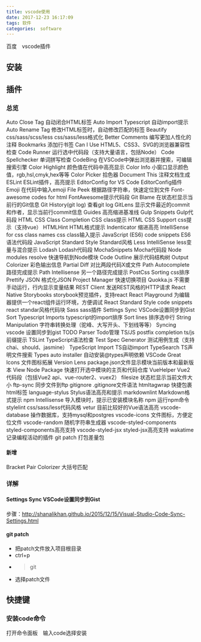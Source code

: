 ```yaml
---
title: vscode使用
date: 2017-12-23 16:17:09
tags: 软件
categories:　software
---
```

百度　vscode插件

## 安装


## 插件
### 总览
Auto Close Tag	自动闭合HTML标签
Auto Import Typescript	自动import提示
Auto Rename Tag	修改HTML标签时，自动修改匹配的标签
Beautify	css/sass/scss/less css/sass/less格式化
Better Comments	编写更加人性化的注释
Bookmarks	添加行书签
Can I Use	HTML5、CSS3、SVG的浏览器兼容性检查
Code Runner	运行选中代码段（支持大量语言，包括Node）
Code Spellchecker	单词拼写检查
CodeBing	在VSCode中弹出浏览器并搜索，可编辑搜索引擎
Color Highlight	颜色值在代码中高亮显示
Color Info	小窗口显示颜色值，rgb,hsl,cmyk,hex等等
Color Picker	拾色器
Document This	注释文档生成
ESLint	ESLint插件，高亮提示
EditorConfig for VS Code	EditorConfig插件
Emoji	在代码中输入emoji
File Peek	根据路径字符串，快速定位到文件
Font-awesome	codes for html FontAwesome提示代码段
Git Blame	在状态栏显示当前行的Git信息
Git History(git log)	查看git log
GitLens	显示文件最近的commit和作者，显示当前行commit信息
Guides	高亮缩进基准线
Gulp Snippets	Gulp代码段
HTML CSS Class Completion	CSS class提示
HTML CSS Support	css提示（支持vue）
HTMLHint	HTML格式提示
Indenticator	缩进高亮
IntelliSense for css class names	css class输入提示
JavaScript (ES6) code snippets	ES6语法代码段
JavaScript Standard Style	Standard风格
Less IntelliSense	less变量与混合提示
Lodash	Lodash代码段
MochaSnippets	Mocha代码段
Node modules resolve	快速导航到Node模块
Code Outline	展示代码结构树
Output Colorizer	彩色输出信息
Partial Diff	对比两段代码X或文件
Path Autocomplete	路径完成提示
Path Intellisense	另一个路径完成提示
PostCss Sorting	css排序
Prettify JSON	格式化JSON
Project Manager	快速切换项目
Quokka.js	不需要手动运行，行内显示变量结果
REST Client	发送REST风格的HTTP请求
React Native Storybooks	storybook预览插件，支持react
React Playground	为编辑器提供一个react组件运行环境，方便调试
React Standard Style code snippets	react standar风格代码块
Sass	sass插件
Settings Sync	VSCode设置同步到Gist
Sort Typescript Imports	typescript的import排序
Sort lines	排序选中行
String Manipulation	字符串转换处理（驼峰、大写开头、下划线等等）
Syncing vscode	设置同步到gist
TODO Parser	Todo管理
TS/JS postfix completion	ts/js前缀提示
TSLint	TypeScript语法检查
Test Spec Generator	测试用例生成（支持chai、should、jasmine）
TypeScript Import	TS自动import
TypeSearch	TS声明文件搜索
Types auto installer	自动安装@types声明依赖
VSCode Great Icons	文件图标拓展
Version Lens	package.json文件显示模块当前版本和最新版本
View Node Package	快速打开选中模块的主页和代码仓库
VueHelper	Vue2代码段（包括Vue2 api、vue-router2、vuex2）
filesize	状态栏显示当前文件大小
ftp-sync	同步文件到ftp
gitignore	.gitignore文件语法
htmltagwrap	快捷包裹html标签
language-stylus	Stylus语法高亮和提示
markdownlint	Markdown格式提示
npm Intellisense	导入模块时，提示已安装模块名称
npm	运行npm命令
stylelint	css/sass/less代码风格
vetur	目前比较好的Vue语法高亮
vscode-database	操作数据库，支持mysql和postgres
vscode-icons	文件图标，方便定位文件
vscode-random	随机字符串生成器
vscode-styled-components	styled-components高亮支持
vscode-styled-jsx	styled-jsx高亮支持
wakatime  记录编程活动的插件
git patch 打包差量包


#### 新增
Bracket Pair Colorizer  大括号匹配



### 详解
#### Settings Sync	VSCode设置同步到Gist
  步骤：http://shanalikhan.github.io/2015/12/15/Visual-Studio-Code-Sync-Settings.html

#### git patch
- 把patch文件放入项目根目录
- ctrl+p
- >git
- 选择patch文件




## 快捷键


### 安装code命令
打开命令面板　输入code选择安装

